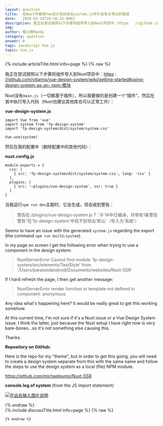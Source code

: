 ```yaml
---
layout: question
title:  在Nuxt中使用Vue设计系统会在system.js中引发有关导出的错误
date:   2020-03-24T10:36:32.000Z
description: 我正在尝试按照以下步骤将组件导入到Nuxt项目中：https   //github.com/viljamis/vue-design-system/wik...
img: 
author: 樱小胖Mandy
category: question
answer: 0
tags: JavaScript Vue.js
topic: Vue.js
---
```

<div class="article-root">
  <div class="article">
    {% include articleTitle.html info=page %}
    {% raw %}
    <div class="article-content"><p><font style="vertical-align: inherit;"><font style="vertical-align: inherit;">我正在尝试按照以下步骤将组件导入到Nuxt项目中：</font><a href="https://github.com/viljamis/vue-design-system/wiki/getting-started#using-design-system-as-an-npm-module" rel="nofollow noreferrer"><font style="vertical-align: inherit;">https</font></a><font style="vertical-align: inherit;"> :
 </font></font><a href="https://github.com/viljamis/vue-design-system/wiki/getting-started#using-design-system-as-an-npm-module" rel="nofollow noreferrer"><font style="vertical-align: inherit;"><font style="vertical-align: inherit;">//github.com/viljamis/vue-design-system/wiki/getting-started#using-design-system-as-an- npm-模块</font></font></a></p>

<p><font style="vertical-align: inherit;"><font style="vertical-align: inherit;">Nuxt没有</font></font><code>main.js</code><font style="vertical-align: inherit;"><font style="vertical-align: inherit;">（一切都基于插件），所以我要做的是创建一个“插件”，然后在其中执行导入代码（Nuxt也建议其他库也可以正常工作）：</font></font></p>

<p><strong><font style="vertical-align: inherit;"><font style="vertical-align: inherit;">vue-design-system.js</font></font></strong></p>

<pre><code>import Vue from 'vue'<font></font>
import system from 'fp-design-system'<font></font>
import 'fp-design-system/dist/system/system.css'<font></font>
<font></font>
Vue.use(system)<font></font>
</code></pre>

<p><font style="vertical-align: inherit;"><font style="vertical-align: inherit;">然后在我的配置中（删除配置中的其他代码）：</font></font></p>

<p><strong><font style="vertical-align: inherit;"><font style="vertical-align: inherit;">nuxt.config.js</font></font></strong></p>

<pre><code>module.exports = {<font></font>
  css: [<font></font>
    { src: 'fp-design-system/dist/system/system.css', lang: 'css' }<font></font>
  ],<font></font>
  plugins: [<font></font>
    { src: '~plugins/vue-design-system', ssr: true }<font></font>
  ]<font></font>
}<font></font>
</code></pre>

<p><font style="vertical-align: inherit;"><font style="vertical-align: inherit;">当我运行</font></font><code>npm run dev</code><font style="vertical-align: inherit;"><font style="vertical-align: inherit;">主题时，它会生成，但会收到警告：</font></font></p>

<blockquote>
  <p><font style="vertical-align: inherit;"><font style="vertical-align: inherit;">警告在./plugins/vue-design-system.js 7：8-14中已编译，并带有1条警告警告“在'fp-design-system'中找不到导出'默认'（导入为'系统'）</font></font></p>
</blockquote>

<p>Seems to have an issue with the generated <code>system.js</code> regarding the export (the command <code>npm run build:system</code>). </p>

<p>In my page on screen I get the following error when trying to use a component in the design system:</p>

<blockquote>
  <p>NuxtServerError Cannot find module
  'fp-design-system/src/elements/TextStyle' from
  '/Users/paranoidandroid/Documents/websites/Nuxt-SSR'</p>
</blockquote>

<p>If I hard refresh the page, I then get another message:</p>

<blockquote>
  <p>NuxtServerError render function or template not defined in component:
  anonymous</p>
</blockquote>

<p>Any idea what's happening here? It would be really great to get this working somehow. </p>

<p>At this current time, I'm not sure if it's a Nuxt issue or a Vue Design System issue. I think the latter, just because the Nuxt setup I have right now is very bare-bones...so it's not something else causing this.</p>

<p>Thanks.</p>

<p><strong>Repository on GitHub:</strong></p>

<p>Here is the repo for my "theme", but in order to get this going, you will need to create a design system separate from this with the same name and follow the steps to use the design system as a local (file) NPM module.</p>

<p><a href="https://github.com/michaelpumo/Nuxt-SSR" rel="nofollow noreferrer">https://github.com/michaelpumo/Nuxt-SSR</a></p>

<p><strong>console.log of system</strong> (from the JS import statement)</p>

<p><a href="https://www.samyoc.com//uploads/users/3595/images/thumbnails/1585046065267.png" data-src="https://www.samyoc.com//uploads/users/3595/images/1585046065267.png" rel="nofollow noreferrer"><img src="https://i.stack.imgur.com/1OnY7.png" alt="在此处输入图片说明"></a></p></div>
    {% endraw %}
  </div>

  <div class="discuss-wrapper">
    {% include discussTitle.html info=page %}
    {% raw %}
    
    {% endraw %}
  </div>
<div>
